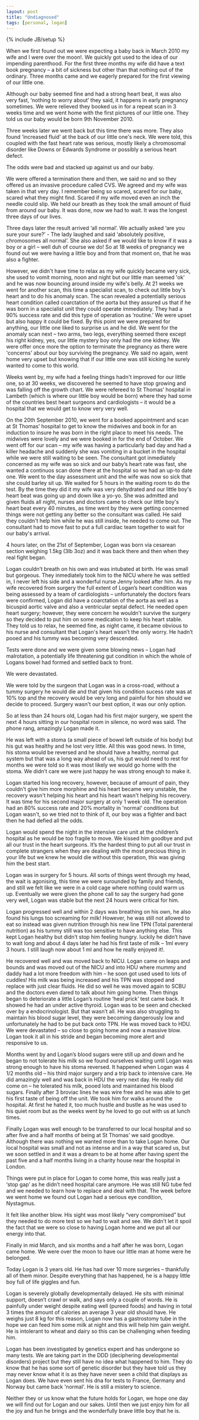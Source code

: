 ```yaml
---
layout: post
title: "Undiagnosed"
tags: [personal, logan]
---
```

{% include JB/setup %}

When we first found out we were expecting a baby back in March 2010 my wife and I were over the moon!. We quickly got used to the idea of our impending parenthood. For the first three months my wife did have a text book pregnancy – a bit of sickness but other than that nothing out of the ordinary. Three months came and we eagerly prepared for the first viewing of our little one.

Although our baby seemed fine and had a strong heart beat, it was also very fast, ‘nothing to worry about’ they said, it happens in early pregnancy sometimes. We were relieved they booked us in for a repeat scan in 3 weeks time and we went home with the first pictures of our little one. They told us our baby would be born 9th November 2010.

Three weeks later we went back but this time there was more. They also found ‘increased fluid’ at the back of our little one's neck. We were told, this coupled with the fast heart rate was serious, mostly likely a chromosomal disorder like Downs or Edwards Syndrome or possibly a serious heart defect. 

The odds were bad and stacked up against us and our baby.

We were offered a termination there and then, we said no and so they offered us an invasive procedure called CVS. We agreed and my wife was taken in that very day. I remember being so scared, scared for our baby, scared what they might find. Scared if my wife moved even an inch the needle could slip. We held our breath as they took the small amount of fluid from around our baby. It was done, now we had to wait. It was the longest three days of our lives.

Three days later the result arrived ‘all normal’. We actually asked ‘are you sure your sure?’ - The lady laughed and said ‘absolutely positive, chromosomes all normal’. She also asked if we would like to know if it was a boy or a girl – well duh of course we do! So at 18 weeks of pregnancy we found out we were having a little boy and from that moment on, that he was also a fighter.

However, we didn't have time to relax as my wife quickly became very sick, she used to vomit morning, noon and night but our little man seemed 'ok' and he was now bouncing around inside my wife's belly. At 21 weeks we went for another scan, this time a specialist scan, to check out little boy's heart and to do his anomaly scan. The scan revealed a potentially serious heart condition called coarctation of the aorta but they assured us that if he was born in a specialist unit they could operate immediately. They had a 90% success rate and did this type of operation as ‘routine.’ We were upset but also happy it could be fixed. By this point we were prepared for anything, our little one liked to surprise us and he did. We went for the anomaly scan next –  two arms, two legs, everything seemed there except his right kidney, yes, our little mystery boy only had the one kidney. We were offer once more the option to terminate the pregnancy as there were 'concerns' about our boy surviving the pregnancy. We said no again, went home very upset but knowing that if our little one was still kicking he surely wanted to come to this world.

Weeks went by, my wife had a feeling things hadn't improved for our little one, so at 30 weeks, we discovered he seemed to have stop growing and was falling off the growth chart. We were refereed to St  Thomas’ hospital in Lambeth (which is where our little boy would be born) where they had some of the countries best heart surgeons and cardiologists – it would be a hospital that we would get to know very very well.

On the 20th September 2010, we went for a booked appointment and scan at St Thomas’ hospital to get to know the midwives and book in for an induction to insure he was born in the right place to meet his needs. The midwives were lovely and we were booked in for the end of October. We went off for our scan – my wife was having a particularly bad day and had a killer headache and suddenly she was vomiting in a bucket in the hospital while we were still waiting to be seen. The consultant got inmediately concerned as my wife was so sick and our baby’s heart rate was fast, she wanted a continuos scan done there at the hospital so we had an up-to date one. We went to the day assessment unit and the wife was now so sick that she could barley sit up. We waited for 5 hours in the waiting room to do the test. By the time they did it my wife was very dehydrated and our little boy's heart beat was going up and down like a yo-yo. She was admitted and given fluids all night, nurses and doctors came to check our little boy's heart beat every 40 minutes, as time went by they were getting concerned things were not getting any better so the consultant was called. He said they couldn't help him while he was still inside, he needed to come out. The consultant had to move fast to put a full cardiac team together to wait for our baby's arrival.

4 hours later, on the 21st of September, Logan was born via cesarean section weighing 1.5kg (3lb 3oz) and it was back there and then when they real fight began.

Logan couldn’t breath on his own and was intubated at birth. He was small but gorgeous. They inmediately  took him to the NICU where he was settled in, I never left his side and a wonderful nurse Jenny looked after him. As my wife recovered from surgery the full extent of Logan’s heart condition was being assessed by a team of cardiologists – unfortunately the doctors fears were confirmed, Logan did have a coarctation of the aorta as well as a bicuspid aortic valve and also a ventricular septal defect. He needed open heart surgery; however, they were concern he wouldn't survive the surgery so they decided to  put him on some medication to keep his heart stable. They told us to relax, he seemed fine, as night came, it became obvious to his nurse and consultant that Logan's heart wasn’t the only worry. He hadn’t pooed and his tummy was becoming very descended.

Tests were done and we were given some blowing news –  Logan had malrotation, a potentially life threatening gut condition in which the whole of Logans bowel had formed and settled back to front.

We were devastated.

We were told by the surgeon that Logan was in a cross-road, without a tummy surgery he would die and that given his condition sucess rate was at 10% top and the recovery would be very long and painful for him should we decide to proceed. Surgery wasn't our best option, it was our only option.

So at less than 24 hours old, Logan had his first major surgery, we spent the next 4 hours sitting in our hospital room in silence, no word was said. The phone rang, amazingly Logan made it.

He was left with a stoma (a small piece of bowel left outside of his body) but his gut was healthy and he lost very little. All this was good news. In time, his stoma would be reversed and he should have a healthy, normal gut system but that was a long way ahead of us, his gut would need to rest for months we were told so it was most likely we would go home with the stoma. We didn’t care we were just happy he was strong enough to make it.

Logan started his long recovery, however, because of amount of pain, they couldn't give him more morphine and his heart became very unstable, the recovery wasn't helping his heart and his heart wasn't helping his recovery. It was time for his second major surgery at only 1 week old. The operation had an 80% success rate and 20% mortality in 'normal' conditions but Logan wasn't, so we tried not to think of it, our boy was a fighter and bact then he had defied all the odds.

Logan would spend the night in the intensive care unit at the children’s hospital as he would be too fragile to move. We kissed him goodbye and put all our trust in the heart surgeons. It’s the hardest thing to put all our trust in complete strangers when they are dealing with the most precious thing in your life but we knew he would die without this operation, this was giving him the best start.

Logan was in surgery for 5 hours. All sorts of things went through my head, the wait is agonising, this time we were surounded by family and friends, and still we felt like we were in a cold cage where nothing could warm us up. Eventually we were given the phone call to say the surgery had gone very well, Logan was stable but the next 24 hours were critical for him.

Logan progressed well and within 2 days was breathing on his own, he also found his lungs too screaming for milk! However, he was still not allowed to eat so instead was given nutrition through his new line TPN (Total parenteral nutrition) as his tummy still was too sensitive to have anything else. This kept Logan healthy but didn’t stop him feeling hungry. luckily he didn’t have to wait long and about 4 days later he had his first taste of milk – 1ml every 3 hours. I still laugh now about 1 ml and how he really enjoyed it!.

He recovered well and was moved back to NICU. Logan came on leaps and bounds and was moved out of the NICU and into HDU where mummy and daddy had a lot more freedom with him – he soon got used used to lots of cuddles! His milk was being increased and his TPN was stopped and replace with just clear fluids. He did so well he was moved again to SCBU and the doctors even dared to talk about him going home. Then things began to deteriorate a little Logan’s routine ‘heal prick’ test came back. It showed he had an under active thyroid. Logan was to be seen and checked over by a endocrinologist. But that wasn’t all. He was also struggling to maintain his blood sugar level, they were becoming dangerously low and unfortunately he had to be put back onto TPN. He was moved back to HDU. We were devastated – so close to going home and now a massive blow. Logan took it all in his stride and began becoming more alert and responsive to us.

Months went by and Logan’s blood sugars were still up and down and he began to not tolerate his milk so we found ourselves waiting until Logan was strong enough to have his stoma reversed. It happened when Logan was 4 1/2 months old – his third major surgery and a trip back to intensive care. He did amazingly well and was back in HDU the very next day. He really did come on – he tolerated his milk, pooed lots and maintained his blood sugars. Finally after 3 broviac lines he was wire free and he was able to get his first taste of being off the unit. We took him for walks around the hospital. At first he hated it, too much hustle and bustle as he was used to his quiet room but as the weeks went by he loved to go out with us at lunch times.

Finally Logan was well enough to be transferred to our local hospital and so after five and a half months of being at St Thomas’ we said goodbye. Although there was nothing we wanted more than to take Logan home. Our local hospital was small and not as intense and in a way that scared us, but we soon settled in and it was a dream to be at home after having spent the past five and a half months living in a charity house near the hospital in London.

Things were put in place for Logan to come home, this was really just a ‘stop gap’ as he didn’t need hospital care anymore. He was still NG tube fed and we needed to learn how to replace and deal with that. The week before we went home we found out Logan had a serious eye condition, Nystagmus.

It felt like another blow. His sight was most likely “very compromised” but they needed to do more test so we had to wait and see. We didn’t let it spoil the fact that we were so close to having Logan home and we put all our energy into that.

Finally in mid March, and six months and a half after he was born, Logan came home. We were over the moon to have our little man at home were he belonged.

Today Logan is 3 years old. He has had over 10 more surgeries – thankfully all of them minor. Despite everything that has happened, he is a happy little boy full of life giggles and fun.

Logan is severely globally developmentally delayed. He sits with minimal support, doesn’t crawl or walk, and says only a couple of words. He is painfully under weight despite eating well (pureed foods) and having in total 3 times the amount of calories an average 3 year old should have. He weighs just 8 kg for this reason, Logan now has a gastrostomy tube in the hope we can feed him some milk at night and this will help him gain weight. He is intolerant to wheat and dairy so this can be challenging when feeding him.

Logan has been investigated by genetics expert and has undergone so many tests. We are taking part in the DDD (deciphering developmental disorders) project but they still have no idea what happened to him. They do know that he has some sort of genetic disorder but they have told us they may never know what it is as they have never seen a child that displays as Logan does. We have even sent his dna for tests to France, Germany and Norway but came back 'normal'. He is still a mistery to science.

Neither they or us know what the future holds for Logan, we hope one day we will find out for Logan and our sakes. Until then we just enjoy him for all the joy and fun he brings and the wonderfully brave little boy that he is.